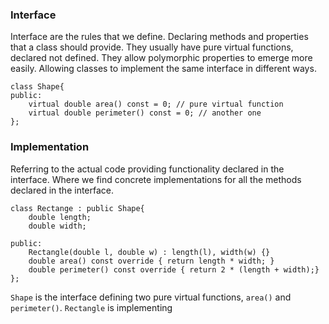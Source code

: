 ### Interface
Interface are the rules that we define. 
Declaring methods and properties that a class should provide. 
They usually have pure virtual functions, declared not defined. 
They allow polymorphic properties to emerge more easily. 
Allowing classes to implement the same interface in different ways. 

```
class Shape{ 
public: 
	virtual double area() const = 0; // pure virtual function
	virtual double perimeter() const = 0; // another one
};
```

### Implementation
Referring to the actual code providing functionality declared in the interface. 
Where we find concrete implementations for all the methods declared in the interface. 

```
class Rectange : public Shape{ 
	double length; 
	double width;

public: 
	Rectangle(double l, double w) : length(l), width(w) {}
	double area() const override { return length * width; }
	double perimeter() const override { return 2 * (length + width);}
};
```

`Shape` is the interface defining two pure virtual functions, `area()` and `perimeter()`.
`Rectangle` is implementing
